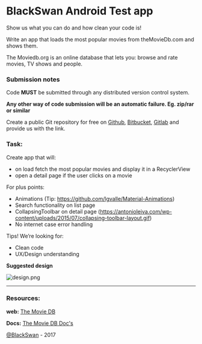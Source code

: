 # BlackSwan Android Test app

Show us what you can do and how clean your code is!

Write an app that loads the most popular movies from theMovieDb.com and shows them. 

The Moviedb.org is an online database that lets you: browse and rate movies, TV shows and people.

### Submission notes

Code **MUST** be submitted through any distributed version control system.

**Any other way of code submission will be an automatic failure. Eg. zip/rar or similar** 
  
Create a public Git repository for free on [Github](https://github.com), [Bitbucket](https://bitbucket.org), [Gitlab](https://gitlab.com) and provide us with the link.

### Task:

Create app that will:
 - on load fetch the most popular movies and display it in a RecyclerView
 - open a detail page if the user clicks on a movie

For plus points:
 - Animations (Tip: https://github.com/lgvalle/Material-Animations)
 - Search functionality on list page
 - CollapsingToolbar on detail page (https://antonioleiva.com/wp-content/uploads/2015/07/collapsing-toolbar-layout.gif)
 - No internet case error handling

Tips!
We’re looking for:
- Clean code
- UX/Design understanding

**Suggested design**

![design.png](https://bitbucket.org/repo/Lj5Lbn/images/3947208209-design.png)


---

### Resources:
**web:** [The Movie DB](https://www.themoviedb.org)

**Docs:** [The Movie DB Doc's](http://docs.themoviedb.apiary.io/)

[@BlackSwan](https://www.blackswan.com) - 2017